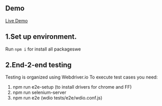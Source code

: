Demo
------------------------
[Live Demo](http://iwasthere.herokuapp.com/)


1.Set up environment.
------------------------

Run `npm i` for install all packageswe

2.End-2-end testing
------------------------

Testing is organized using Webdriver.io
To execute test cases you need:

1. npm run e2e-setup (to install drivers for chrome and FF)
2. npm run selenium-server
3. npm run e2e (wdio tests/e2e/wdio.conf.js)
